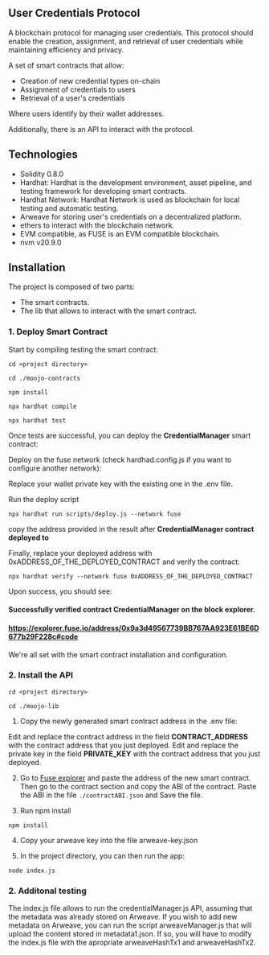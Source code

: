 ## User Credentials Protocol

A blockchain protocol for managing user credentials. This protocol should enable the creation, assignment, and retrieval of user credentials while maintaining efficiency and privacy.

A set of smart contracts that allow:

- Creation of new credential types on-chain
- Assignment of credentials to users
- Retrieval of a user's credentials

Where users identify by their wallet addresses.
 
Additionally, there is an API to interact with the protocol.


## Technologies

- Solidity 0.8.0
- Hardhat: Hardhat is the development environment, asset pipeline, and testing framework for developing smart contracts.
- Hardhat Network: Hardhat Network is used as blockchain for local testing and automatic testing.
- Arweave for storing user's credentials on a decentralized platform.
- ethers to interact with the blockchain network.
- EVM compatible, as FUSE is an EVM compatible blockchain.
- nvm v20.9.0

## Installation

The project is composed of two parts:
- The smart contracts. 
- The lib that allows to interact with the smart contract.

### 1. Deploy Smart Contract

Start by compiling testing the smart contract:

 ```cd <project directory>```

 ```cd ./moojo-contracts```
 
 ```npm install```
 
 ```npx hardhat compile```

 ```npx hardhat test```

Once tests are successful, you can deploy the **CredentialManager** smart contract:

Deploy on the fuse network (check hardhad.config.js if you want to configure another network):

Replace your wallet private key with the existing one in the .env file.

Run the deploy script

```npx hardhat run scripts/deploy.js --network fuse```

copy the address provided in the result after **CredentialManager contract deployed to**

Finally, replace your deployed address with 0xADDRESS_OF_THE_DEPLOYED_CONTRACT and verify the contract:

 ```npx hardhat verify --network fuse 0xADDRESS_OF_THE_DEPLOYED_CONTRACT ```

Upon success, you should see:

#### Successfully verified contract CredentialManager on the block explorer.
#### https://explorer.fuse.io/address/0x9a3d49567739BB767AA923E61BE6D677b29F228c#code

We're all set with the smart contract installation and configuration.

### 2. Install the API

 ```cd <project directory>```
 
 ```cd ./moojo-lib```

 1. Copy the newly generated smart contract address in the .env  file:
 
Edit and replace the contract address in the field **CONTRACT_ADDRESS** with the contract address that you just deployed.
Edit and replace the private key in the field **PRIVATE_KEY** with the contract address that you just deployed.

2. Go to [Fuse explorer]() and paste the address of the new smart contract. Then go to the contract section and copy the ABI of the contract.
    Paste the ABI in the file ```./contractABI.json``` and Save the file.

3. Run npm install

 ```npm install```

4. Copy your arweave key into the file arweave-key.json

5. In the project directory, you can then run the app:

 ```node index.js```

### 2. Additonal testing

The index.js file allows to run the credentialManager.js API, assuming that the metadata was already stored on Arweave.
If you wish to add new metadata on Arweave, you can run the script arweaveManager.js that will upload the content stored in metadata1.json.
If so, you will have to modify the index.js file with the apropriate arweaveHashTx1 and arweaveHashTx2.



